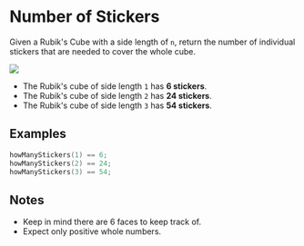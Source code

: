 # Number of Stickers

Given a Rubik's Cube with a side length of `n`, return the number of individual stickers that are needed to cover the whole cube.

![](https://i.imgur.com/eZiciuE.png)

* The Rubik's cube of side length `1` has **6 stickers**.
* The Rubik's cube of side length `2` has **24 stickers**.
* The Rubik's cube of side length `3` has **54 stickers**.

## Examples

```C++
howManyStickers(1) == 6;
howManyStickers(2) == 24;
howManyStickers(3) == 54;
```

## Notes

* Keep in mind there are 6 faces to keep track of.
* Expect only positive whole numbers.
